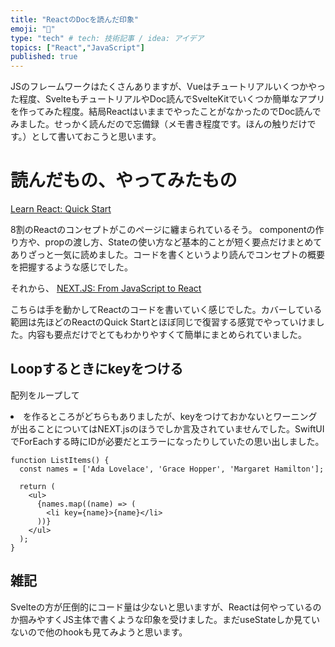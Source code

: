 ```yaml
---
title: "ReactのDocを読んだ印象"
emoji: "🎃"
type: "tech" # tech: 技術記事 / idea: アイデア
topics: ["React","JavaScript"]
published: true
---
```


JSのフレームワークはたくさんありますが、Vueはチュートリアルいくつかやった程度、SvelteもチュートリアルやDoc読んでSvelteKitでいくつか簡単なアプリを作ってみた程度。結局ReactはいままでやったことがなかったのでDoc読んでみました。せっかく読んだので忘備録（メモ書き程度です。ほんの触りだけです。）として書いておこうと思います。

# 読んだもの、やってみたもの

[Learn React: Quick Start](https://react.dev/learn)

8割のReactのコンセプトがこのページに纏まられているそう。
componentの作り方や、propの渡し方、Stateの使い方など基本的ことが短く要点だけまとめてありざっと一気に読めました。コードを書くというより読んでコンセプトの概要を把握するような感じでした。

それから、
[NEXT.JS: From JavaScript to React](https://nextjs.org/learn/foundations/from-javascript-to-react)

こちらは手を動かしてReactのコードを書いていく感じでした。カバーしている範囲は先ほどのReactのQuick Startとほぼ同じで復習する感覚でやっていけました。内容も要点だけでとてもわかりやすくて簡単にまとめられていました。

## Loopするときにkeyをつける

配列をループして<li>を作るところがどちらもありましたが、keyをつけておかないとワーニングが出ることについてはNEXT.jsのほうでしか言及されていませんでした。SwiftUIでForEachする時にIDが必要だとエラーになったりしていたの思い出しました。

```
function ListItems() {
  const names = ['Ada Lovelace', 'Grace Hopper', 'Margaret Hamilton'];

  return (
    <ul>
      {names.map((name) => (
        <li key={name}>{name}</li>
      ))}
    </ul>
  );
}
```

## 雑記

Svelteの方が圧倒的にコード量は少ないと思いますが、Reactは何やっているのか掴みやすくJS主体で書くような印象を受けました。まだuseStateしか見ていないので他のhookも見てみようと思います。

